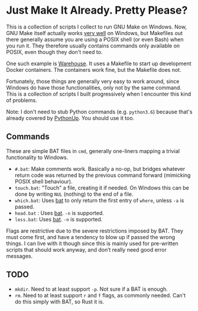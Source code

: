 # Just Make It Already. Pretty Please?

This is a collection of scripts I collect to run GNU Make on Windows. Now,
GNU Make itself actually works [very well] on Windows, but Makefiles out there
generally assume you are using a POSIX shell (or even Bash) when you run it.
They therefore usually contains commands only available on POSIX, even though
they don't need to.

[very well]: (http://gnuwin32.sourceforge.net/packages/make.htm)

One such example is [Warehouse]. It uses a Makefile to start up development
Docker containers. The containers work fine, but the Makefile does not.

[Warehouse]: https://github.com/pypa/warehouse

Fortunately, those things are generally very easy to work around, since Windows
do have those functionalities, only not by the same command. This is a
collection of scripts I built progressively when I encounter this kind of
problems.

Note: I don't need to stub Python commands (e.g. `python3.6`) because that's
already covered by [PythonUp]. You should use it too.

[PythonUp]: https://github.com/uranusjr/pythonup-windows


## Commands

These are simple BAT files in `cmd`, generally one-liners mapping a trivial
functionality to Windows.

* `#.bat`: Make comments work. Basically a no-op, but bridges whatever return
  code was returned by the previous command forward (mimicking POSIX shell
  behaviour).
* `touch.bat`: "Touch" a file, creating it if needed. On Windows this can be
  done by writing `NUL` (nothing) to the end of a file.
* `which.bat`: Uses [bat] to only return the first entry of `where`, unless
  `-a` is passed.
* `head.bat` : Uses [bat]. `-n` is supported.
* `less.bat`: Uses [bat]. `-n` is supported.

[bat]: https://github.com/sharkdp/bat

Flags are restrictive due to the severe restrictions imposed by BAT. They must
come first, and have a tendency to blow up if passed the wrong things. I can
live with it though since this is mainly used for pre-written scripts that
should work anyway, and don’t really need good error messages.


## TODO

* `mkdir`. Need to at least support `-p`. Not sure if a BAT is enough.
* `rm`. Need to at least support `r` and `f` flags, as commonly needed. Can't
  do this simply with BAT, so Rust it is.
